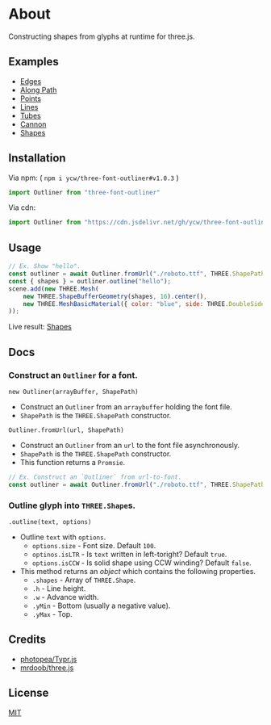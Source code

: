 # About

Constructing shapes from glyphs at runtime for three.js. 

## Examples 

- [Edges](https://ycw.github.io/three-font-outliner/examples/edges/)
- [Along Path](https://ycw.github.io/three-font-outliner/examples/along-path/)
- [Points](https://ycw.github.io/three-font-outliner/examples/points/)
- [Lines](https://ycw.github.io/three-font-outliner/examples/lines/)
- [Tubes](https://ycw.github.io/three-font-outliner/examples/tubes/)
- [Cannon](https://ycw.github.io/three-font-outliner/examples/cannon/)
- [Shapes](https://ycw.github.io/three-font-outliner/examples/shapes/)

## Installation

Via npm: ( `npm i ycw/three-font-outliner#v1.0.3` )

```js
import Outliner from "three-font-outliner"
```

Via cdn:

```js
import Outliner from "https://cdn.jsdelivr.net/gh/ycw/three-font-outliner@1.0.3/dist/lib.esm.js"
```

## Usage

```js
// Ex. Show "hello". 
const outliner = await Outliner.fromUrl("./roboto.ttf", THREE.ShapePath);
const { shapes } = outliner.outline("hello");
scene.add(new THREE.Mesh(
    new THREE.ShapeBufferGeometry(shapes, 16).center(),
    new THREE.MeshBasicMaterial({ color: "blue", side: THREE.DoubleSide })
));
```

Live result: [Shapes](https://ycw.github.io/three-font-outliner/examples/shapes/)

## Docs

### Construct an `Outliner` for a font. 

`new Outliner(arrayBuffer, ShapePath)`
- Construct an `Outliner` from an `arraybuffer` holding the font file.
- `ShapePath` is the `THREE.ShapePath` constructor.

`Outliner.fromUrl(url, ShapePath)`
- Construct an `Outliner` from an `url` to the font file asynchronously.
- `ShapePath` is the `THREE.ShapePath` constructor.
- This function returns a `Promsie`.

```js
// Ex. Construct an `Outliner` from url-to-font. 
const outliner = await Outliner.fromUrl("./roboto.ttf", THREE.ShapePath);
```

### Outline glyph into `THREE.Shape`s.

`.outline(text, options)`
- Outline `text` with `options`.
  - `options.size` - Font size. Default `100`.
  - `optinos.isLTR` - Is `text` written in left-toright? Default `true`.
  - `options.isCCW` - Is solid shape using CCW winding? Default `false`.
- This method returns an *object* which contains the following properties.
  - `.shapes` - Array of `THREE.Shape`.
  - `.h` - Line height.
  - `.w` - Advance width.
  - `.yMin` - Bottom (usually a negative value).
  - `.yMax` - Top.

## Credits

- [photopea/Typr.js](https://github.com/photopea/Typr.js)
- [mrdoob/three.js](https://github.com/mrdoob/three.js)

## License

[MIT](LICENSE)
